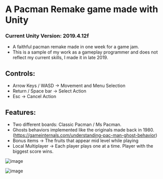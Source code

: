 # A Pacman Remake game made with Unity

### Current Unity Version: 2019.4.12f

- A faithful pacman remake made in one week for a game jam.
- This is a sample of my work as a gameplay programmer and does not reflect my current skills, I made it in late 2019.

## Controls:
- Arrow Keys / WASD -> Movement and Menu Selection
- Return / Space bar -> Select Action
- Esc -> Cancel Action

## Features:
- Two different boards: Classic Pacman / Ms Pacman.
- Ghosts behaviors implemented like the originals made back in 1980. (https://gameinternals.com/understanding-pac-man-ghost-behavior)
- Bonus items -> The fruits that appear mid level while playing
- Local Multiplayer -> Each player plays one at a time. Player with the biggest score wins.


![image](https://user-images.githubusercontent.com/16143274/98482304-51e02600-21df-11eb-967c-879e56489f08.png)

![image](https://user-images.githubusercontent.com/16143274/98482371-b26f6300-21df-11eb-92c5-23a2958d27df.png)
